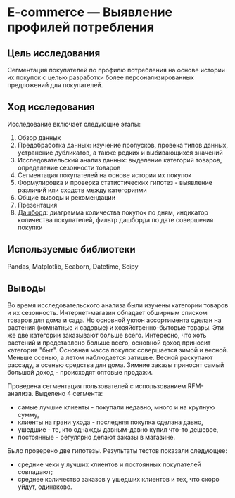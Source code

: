 # E-commerce — Выявление профилей потребления

## Цель исследования

Сегментация покупателей по профилю потребления на основе истории их покупок с целью разработки более персонализированных предложений для покупателей.

## Ход исследования

Исследование включает следующие этапы:

1. Обзор данных
2. Предобработка данных: изучение пропусков, провека типов данных, устранение дубликатов, а также редких и выбивающихся значений
3. Исследовательский анализ данных: выделение категорий товаров, определение сезонности товаров
4. Сегментация покупателей на основе истории их покупок
5. Формулировка и проверка статистических гипотез - выявление различий или сходств между категориями
6. Общие выводы и рекомендации
7. Презентация 
8. [Дашборд](https://public.tableau.com/views/E-commerce_Final_Mukhina/Dashboard1?:language=en-US&:display_count=n&:origin=viz_share_link): диаграмма количества покупок по дням, индикатор количества покупателей, фильтр дашборда по дате совершения покупки

## Используемые библиотеки

Pandas, Matplotlib, Seaborn, Datetime, Scipy

## Выводы

Во время исследовательского анализа были изучены категории товаров и их сезонность. Интернет-магазин обладает обширным списком товаров для дома и сада. Но основной уклон ассортимента сделан на растения (комнатные и садовые) и хозяйственно-бытовые товары. Эти же две категории заказывают больше всего. Интересно, что хоть растений и представлено больше всего, основной доход приносит категория "быт". Основная масса покупок совершается зимой и весной. Меньше осенью, а летом наблюдается затишье. Весной раскупают рассаду, а осенью средства для дома. Зимние заказы приносят самый большой доход - происходят оптовые продажи.

Проведена сегментация пользователей с использованием RFM-анализа. Выделено 4 сегмента:
- самые лучшие клиенты - покупали недавно, много и на крупную сумму,
- клиенты на грани ухода - последняя покупка сделана давно,
- ушедшие - те, кто однажды давным-давно купил что-то дешевое,
- постоянные - регулярно делают заказы в магазине.

Было проверено две гипотезы. Результаты тестов показали следующее:
- средние чеки у лучших клиентов и постоянных покупателей совпадают;
- среднее количество заказов у ушедших клиентов и тех, что скоро уйдут, одинаково.
